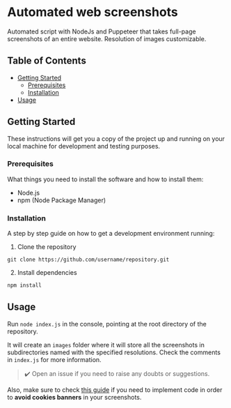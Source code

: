 # Automated web screenshots

Automated script with NodeJs and Puppeteer that takes full-page screenshots of an entire website. Resolution of images customizable.

## Table of Contents

- [Getting Started](#getting-started)
  - [Prerequisites](#prerequisites)
  - [Installation](#installation)
- [Usage](#usage)

## Getting Started

These instructions will get you a copy of the project up and running on your local machine for development and testing purposes.

### Prerequisites

What things you need to install the software and how to install them:

- Node.js
- npm (Node Package Manager)

### Installation

A step by step guide on how to get a development environment running:

1. Clone the repository

```
git clone https://github.com/username/repository.git
```

2. Install dependencies

```js
npm install
```

## Usage

Run `node index.js` in the console, pointing at the root directory of the repository. 

It will create an `images` folder where it will store all the screenshots in subdirectories named with the specified resolutions. Check the comments in `index.js` for more information. 

> :heavy_check_mark: Open an issue if you need to raise any doubts or suggestions.

Also, make sure to check [this guide](https://screenshotone.com/blog/how-to-hide-cookie-banners-when-taking-a-screenshot-with-puppeteer/) if you need to implement code in order to **avoid cookies banners** in your screenshots.